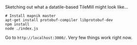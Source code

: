 Sketching out what a datatile-based TileMill might look like...

    # Install mapnik master
    apt-get install protobuf-compiler libprotobuf-dev
    npm install
    node ./index.js

Go to `http://localhost:3000/`. Very few things work right now.
